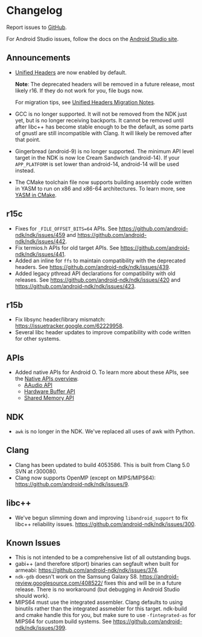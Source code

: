 Changelog
=========

Report issues to [GitHub].

For Android Studio issues, follow the docs on the [Android Studio site].

[GitHub]: https://github.com/android-ndk/ndk/issues
[Android Studio site]: http://tools.android.com/filing-bugs

Announcements
-------------

 * [Unified Headers] are now enabled by default.

   **Note**: The deprecated headers will be removed in a future release, most
   likely r16. If they do not work for you, file bugs now.

   For migration tips, see [Unified Headers Migration Notes].

 * GCC is no longer supported. It will not be removed from the NDK just yet, but
   is no longer receiving backports. It cannot be removed until after libc++ has
   become stable enough to be the default, as some parts of gnustl are still
   incompatible with Clang. It will likely be removed after that point.

 * Gingerbread (android-9) is no longer supported. The minimum API level target
   in the NDK is now Ice Cream Sandwich (android-14). If your `APP_PLATFORM` is
   set lower than android-14, android-14 will be used instead.

 * The CMake toolchain file now supports building assembly code written in YASM
   to run on x86 and x86-64 architectures. To learn more, see [YASM in CMake].

[Unified Headers]: https://android.googlesource.com/platform/ndk/+/ndk-r15-release/docs/UnifiedHeaders.md
[Unified Headers Migration Notes]: https://android.googlesource.com/platform/ndk/+/ndk-r15-release/docs/UnifiedHeadersMigration.md
[YASM in CMake]: https://developer.android.com/ndk/guides/cmake.html#yasm-cmake

r15c
----

 * Fixes for `_FILE_OFFSET_BITS=64` APIs. See
   https://github.com/android-ndk/ndk/issues/459 and
   https://github.com/android-ndk/ndk/issues/442.
 * Fix termios.h APIs for old target APIs. See
   https://github.com/android-ndk/ndk/issues/441.
 * Added an inline for `ffs` to maintain compatibility with the deprecated
   headers. See https://github.com/android-ndk/ndk/issues/439.
 * Added legacy pthread API declarations for compatibility with old releases.
   See https://github.com/android-ndk/ndk/issues/420 and
   https://github.com/android-ndk/ndk/issues/423.

r15b
----

 * Fix libsync header/library mismatch:
   https://issuetracker.google.com/62229958.
 * Several libc header updates to improve compatibility with code written for
   other systems.

APIs
----

 * Added native APIs for Android O. To learn more about these APIs, see the
   [Native APIs overview].
    * [AAudio API]
    * [Hardware Buffer API]
    * [Shared Memory API]

[Native APIs overview]: https://developer.android.com/ndk/guides/stable_apis.html#a26
[AAudio API]: https://developer.android.com/ndk/reference/a_audio_8h.html
[Hardware Buffer API]: https://developer.android.com/ndk/reference/hardware__buffer_8h.html
[Shared Memory API]: https://developer.android.com/ndk/reference/sharedmem_8h.html

NDK
---

 * `awk` is no longer in the NDK. We've replaced all uses of awk with Python.

Clang
-----

 * Clang has been updated to build 4053586. This is built from Clang 5.0 SVN at
   r300080.
 * Clang now supports OpenMP (except on MIPS/MIPS64):
   https://github.com/android-ndk/ndk/issues/9.

libc++
------

 * We've begun slimming down and improving `libandroid_support` to fix libc++
   reliability issues. https://github.com/android-ndk/ndk/issues/300.

Known Issues
------------

 * This is not intended to be a comprehensive list of all outstanding bugs.
 * gabi++ (and therefore stlport) binaries can segfault when built for armeabi:
   https://github.com/android-ndk/ndk/issues/374.
 * `ndk-gdb` doesn't work on the Samsung Galaxy S8.
   https://android-review.googlesource.com/408522/ fixes this and will be in a
   future release. There is no workaround (but debugging in Android Studio
   should work).
 * MIPS64 must use the integrated assembler. Clang defaults to using binutils
   rather than the integrated assmebler for this target. ndk-build and cmake
   handle this for you, but make sure to use `-fintegrated-as` for MIPS64 for
   custom build systems. See https://github.com/android-ndk/ndk/issues/399.

